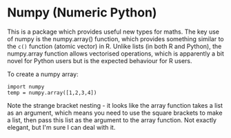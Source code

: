 # Numpy (Numeric Python)

This is a package which provides useful new types for maths. The key use of numpy is the numpy.array() function, which provides something similar to the `c()` function (atomic vector) in R. Unlike lists (in both R and Python), the numpy.array function allows vectorised operations, which is apparently a bit novel for Python users but is the expected behaviour for R users.

To create a numpy array:

```
import numpy
temp = numpy.array([1,2,3,4])
```

Note the strange bracket nesting - it looks like the array function takes a list as an argument, which means you need to use the square brackets to make a list, then pass this list as the argument to the array function. Not exactly elegant, but I'm sure I can deal with it.

